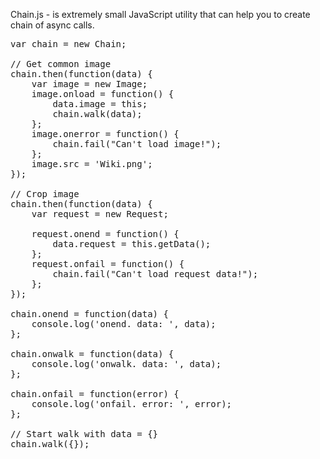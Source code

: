 Chain.js - is extremely small JavaScript utility that can help you to create chain of async calls.

<pre>
var chain = new Chain;

// Get common image
chain.then(function(data) {
    var image = new Image;
    image.onload = function() {
        data.image = this;
        chain.walk(data);
    };
    image.onerror = function() {
        chain.fail("Can't load image!");
    };
    image.src = 'Wiki.png';
});

// Crop image
chain.then(function(data) {
    var request = new Request;
    
    request.onend = function() {
        data.request = this.getData();
    };
    request.onfail = function() {
        chain.fail("Can't load request data!");
    };
});

chain.onend = function(data) {
    console.log('onend. data: ', data);
};

chain.onwalk = function(data) {
    console.log('onwalk. data: ', data);
};

chain.onfail = function(error) {
    console.log('onfail. error: ', error);
};

// Start walk with data = {}
chain.walk({});
</pre>